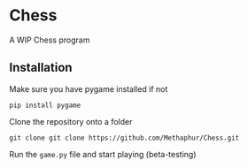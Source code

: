 # Chess
A WIP Chess program


## Installation

Make sure you have pygame installed if not 

``pip install pygame``

Clone the repository onto a folder 

``git clone git clone https://github.com/Methaphur/Chess.git``

Run the `game.py` file and start playing (beta-testing)

